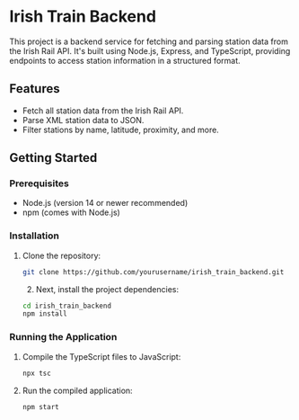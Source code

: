 # Irish Train Backend

This project is a backend service for fetching and parsing station data from the Irish Rail API. It's built using Node.js, Express, and TypeScript, providing endpoints to access station information in a structured format.

## Features

- Fetch all station data from the Irish Rail API.
- Parse XML station data to JSON.
- Filter stations by name, latitude, proximity, and more.

## Getting Started

### Prerequisites

- Node.js (version 14 or newer recommended)
- npm (comes with Node.js)

### Installation

1. Clone the repository:
   ```bash
   git clone https://github.com/yourusername/irish_train_backend.git 
    ```
   2. Next, install the project dependencies:
    ```bash
   cd irish_train_backend
   npm install
    ```

  ###   Running the Application

  
1. Compile the TypeScript files to JavaScript:
   ```bash
   npx tsc

    ```
2. Run the compiled application:

    ```bash
   npm start

    ```